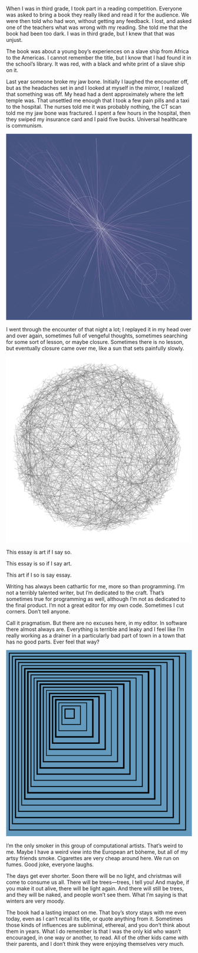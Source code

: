 When I was in third grade, I took part in a reading competition. Everyone was
asked to bring a book they really liked and read it for the audience. We were
then told who had won, without getting any feedback. I lost, and asked one of
the teachers what was wrong with my reading. She told me that the book had been
too dark. I was in third grade, but I knew that that was unjust.

The book was about a young boy’s experiences on a slave ship from Africa to the
Americas. I cannot remember the title, but I know that I had found it in the
school’s library. It was red, with a black and white print of a slave ship on
it.

Last year someone broke my jaw bone. Initially I laughed the encounter off, but
as the headaches set in and I looked at myself in the mirror, I realized that
something was off. My head had a dent approximately where the left temple was.
That unsettled me enough that I took a few pain pills and a taxi to the
hospital. The nurses told me it was probably nothing, the CT scan told me my
jaw bone was fractured. I spent a few hours in the hospital, then they swiped
my insurance card and I paid five bucks. Universal healthcare is communism.

![](/assets/sun.png)

I went through the encounter of that night a lot; I replayed it in my head
over and over again, sometimes full of vengeful thoughts, sometimes searching
for some sort of lesson, or maybe closure. Sometimes there is no lesson, but
eventually closure came over me, like a sun that sets painfully slowly.

![](/assets/moon.png)

This essay is art if I say so.

This essay is so if I say art.

This art if I so is say essay.

Writing has always been cathartic for me, more so than programming. I’m not a
terribly talented writer, but I’m dedicated to the craft. That’s sometimes true
for programming as well, although I’m not as dedicated to the final product.
I’m not a great editor for my own code. Sometimes I cut corners. Don’t tell
anyone.

Call it pragmatism. But there are no excuses here, in my editor. In software
there almost always are. Everything is terrible and leaky and I feel like I’m
really working as a drainer in a particularly bad part of town in a town that
has no good parts. Ever feel that way?

![](/assets/earth.png)

I’m the only smoker in this group of computational artists. That’s weird to me.
Maybe I have a weird view into the European art bòheme, but all of my artsy
friends smoke. Cigarettes are very cheap around here. We run on fumes. Good
joke, everyone laughs.

The days get ever shorter. Soon there will be no light, and christmas will
come to consume us all. There will be trees—trees, I tell you! And maybe, if
you make it out alive, there will be light again. And there will still be
trees, and they will be naked, and people won’t see them. What I’m saying is
that winters are very moody.

The book had a lasting impact on me. That boy’s story stays with me even today,
even as I can’t recall its title, or quote anything from it. Sometimes those
kinds of influences are subliminal, ethereal, and you don’t think about them in
years. What I do remember is that I was the only kid who wasn’t encouraged, in
one way or another, to read. All of the other kids came with their parents, and
I don’t think they were enjoying themselves very much.
